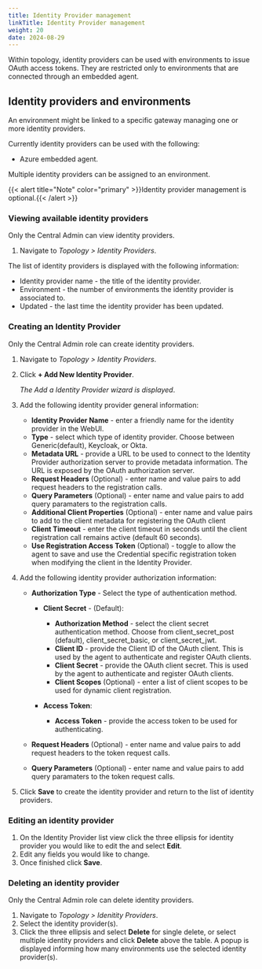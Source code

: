 ```yaml
---
title: Identity Provider management
linkTitle: Identity Provider management
weight: 20
date: 2024-08-29
---
```


Within topology, identity providers can be used with environments to issue OAuth access tokens. They are restricted only to environments that are connected through an embedded agent.

## Identity providers and environments

An environment might be linked to a specific gateway managing one or more identity providers.

Currently identity providers can be used with the following:

* Azure embedded agent.

Multiple identity providers can be assigned to an environment.

{{< alert title="Note" color="primary" >}}Identity provider management is optional.{{< /alert >}}

### Viewing available identity providers

Only the Central Admin can view identity providers.

1. Navigate to *Topology > Identity Providers*.

The list of identity providers is displayed with the following information:

* Identity provider name - the title of the identity provider.
* Environment - the number of environments the identity provider is associated to.
* Updated - the last time the identity provider has been updated.

### Creating an Identity Provider

Only the Central Admin role can create identity providers.

1. Navigate to *Topology > Identity Providers*.
2. Click **+ Add New Identity Provider**.

    *The Add a Identity Provider wizard is displayed*.

3. Add the following identity provider general information:

    * **Identity Provider Name** - enter a friendly name for the identity provider in the WebUI.
    * **Type** - select which type of identity provider. Choose between Generic(default), Keycloak, or Okta.
    * **Metadata URL** - provide a URL to be used to connect to the Identity Provider authorization server to provide metadata information. The URL is exposed by the OAuth authorization server.
    * **Request Headers** (Optional) - enter name and value pairs to add request headers to the registration calls.
    * **Query Parameters** (Optional) - enter name and value pairs to add query paramaters to the registration calls.
    * **Additional Client Properties** (Optional) - enter name and value pairs to add to the client metadata for registering the OAuth client
    * **Client Timeout** - enter the client timeout in seconds until the client registration call remains active (default 60 seconds).
    * **Use Registration Access Token** (Optional) - toggle to allow the agent to save and use the Credential specific registration token when modifying the client in the Identity Provider.

4. Add the following identity provider authorization information:

    * **Authorization Type** - Select the type of authentication method.

        * **Client Secret** - (Default):

            * **Authorization Method** - select the client secret authentication method. Choose from client_secret_post (default), client_secret_basic, or client_secret_jwt.
            * **Client ID** - provide the Client ID of the OAuth client. This is used by the agent to authenticate and register OAuth clients.
            * **Client Secret** - provide the OAuth client secret. This is used by the agent to authenticate and register OAuth clients.
            * **Client Scopes** (Optional) - enter a list of client scopes to be used for dynamic client registration.
  
        * **Access Token**:
  
            * **Access Token** - provide the access token to be used for authenticating.

    * **Request Headers** (Optional) - enter name and value pairs to add request headers to the token request calls.
    * **Query Parameters** (Optional) - enter name and value pairs to add query paramaters to the token request calls.

5. Click **Save** to create the identity provider and return to the list of identity providers.

### Editing an identity provider

1. On the Identity Provider list view click the three ellipsis for identity provider you would like to edit the and select **Edit**.
2. Edit any fields you would like to change.
3. Once finished click **Save**.

### Deleting an identity provider

Only the Central Admin role can delete identity providers.

1. Navigate to *Topology > Idenitity Providers*.
2. Select the identity provider(s).
3. Click the three ellipsis and select **Delete** for single delete, or select multiple identity providers and click **Delete** above the table. A popup is displayed informing how many environments use the selected identity provider(s).
